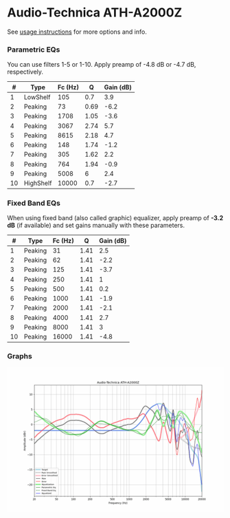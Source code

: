 # Audio-Technica ATH-A2000Z
See [usage instructions](https://github.com/jaakkopasanen/AutoEq#usage) for more options and info.

### Parametric EQs
You can use filters 1-5 or 1-10. Apply preamp of -4.8 dB or -4.7 dB, respectively.

|   # | Type      |   Fc (Hz) |    Q |   Gain (dB) |
|-----|-----------|-----------|------|-------------|
|   1 | LowShelf  |       105 | 0.7  |         3.9 |
|   2 | Peaking   |        73 | 0.69 |        -6.2 |
|   3 | Peaking   |      1708 | 1.05 |        -3.6 |
|   4 | Peaking   |      3067 | 2.74 |         5.7 |
|   5 | Peaking   |      8615 | 2.18 |         4.7 |
|   6 | Peaking   |       148 | 1.74 |        -1.2 |
|   7 | Peaking   |       305 | 1.62 |         2.2 |
|   8 | Peaking   |       764 | 1.94 |        -0.9 |
|   9 | Peaking   |      5008 | 6    |         2.4 |
|  10 | HighShelf |     10000 | 0.7  |        -2.7 |

### Fixed Band EQs
When using fixed band (also called graphic) equalizer, apply preamp of **-3.2 dB** (if available) and set gains manually with these parameters.

|   # | Type    |   Fc (Hz) |    Q |   Gain (dB) |
|-----|---------|-----------|------|-------------|
|   1 | Peaking |        31 | 1.41 |         2.5 |
|   2 | Peaking |        62 | 1.41 |        -2.2 |
|   3 | Peaking |       125 | 1.41 |        -3.7 |
|   4 | Peaking |       250 | 1.41 |         1   |
|   5 | Peaking |       500 | 1.41 |         0.2 |
|   6 | Peaking |      1000 | 1.41 |        -1.9 |
|   7 | Peaking |      2000 | 1.41 |        -2.1 |
|   8 | Peaking |      4000 | 1.41 |         2.7 |
|   9 | Peaking |      8000 | 1.41 |         3   |
|  10 | Peaking |     16000 | 1.41 |        -4.8 |

### Graphs
![](./Audio-Technica%20ATH-A2000Z.png)
